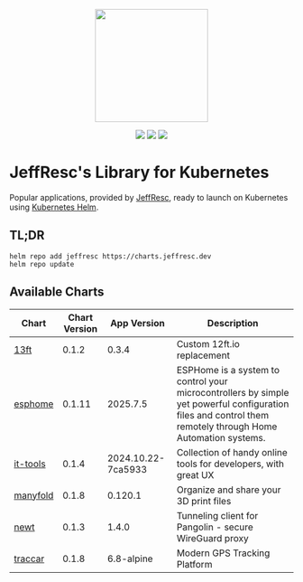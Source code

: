 <p align="center">
    <img width="200px" height=auto src="https://helm.sh/img/helm.svg" />
</p>

<p align="center">
    <a href="https://github.com/JeffResc/charts"><img src="https://badgen.net/github/stars/JeffResc/charts?icon=github" /></a>
    <a href="https://github.com/JeffResc/charts"><img src="https://badgen.net/github/forks/JeffResc/charts?icon=github" /></a>
    <a href="https://artifacthub.io/packages/search?repo=jeffresc"><img src="https://img.shields.io/endpoint?url=https://artifacthub.io/badge/repository/jeffresc" /></a>
</p>

# JeffResc's Library for Kubernetes

Popular applications, provided by [JeffResc](https://jeffresc.dev), ready to launch on Kubernetes using [Kubernetes Helm](https://github.com/helm/helm).

## TL;DR

```shell
helm repo add jeffresc https://charts.jeffresc.dev
helm repo update
```

## Available Charts
<table>
<thead>
<tr class="header">
<th><strong>Chart</strong></th>
<th><strong>Chart Version</strong></th>
<th><strong>App Version</strong></th>
<th><strong>Description</strong></th>
</tr>
</thead>
<tbody>
<tr>
<td markdown="span"><a href="https://github.com/JeffResc/charts/tree/main/charts/13ft">13ft</a></td>
<td markdown="span">0.1.2</td>
<td markdown="span">0.3.4</td>
<td markdown="span">Custom 12ft.io replacement</td>
</tr>
<tr>
<td markdown="span"><a href="https://github.com/JeffResc/charts/tree/main/charts/esphome">esphome</a></td>
<td markdown="span">0.1.11</td>
<td markdown="span">2025.7.5</td>
<td markdown="span">ESPHome is a system to control your microcontrollers by simple yet powerful configuration files and control them remotely through Home Automation systems.</td>
</tr>
<tr>
<td markdown="span"><a href="https://github.com/JeffResc/charts/tree/main/charts/it-tools">it-tools</a></td>
<td markdown="span">0.1.4</td>
<td markdown="span">2024.10.22-7ca5933</td>
<td markdown="span">Collection of handy online tools for developers, with great UX</td>
</tr>
<tr>
<td markdown="span"><a href="https://github.com/JeffResc/charts/tree/main/charts/manyfold">manyfold</a></td>
<td markdown="span">0.1.8</td>
<td markdown="span">0.120.1</td>
<td markdown="span">Organize and share your 3D print files</td>
</tr>
<tr>
<td markdown="span"><a href="https://github.com/JeffResc/charts/tree/main/charts/newt">newt</a></td>
<td markdown="span">0.1.3</td>
<td markdown="span">1.4.0</td>
<td markdown="span">Tunneling client for Pangolin - secure WireGuard proxy</td>
</tr>
<tr>
<td markdown="span"><a href="https://github.com/JeffResc/charts/tree/main/charts/traccar">traccar</a></td>
<td markdown="span">0.1.8</td>
<td markdown="span">6.8-alpine</td>
<td markdown="span">Modern GPS Tracking Platform</td>
</tr>
</tbody>
</table>
